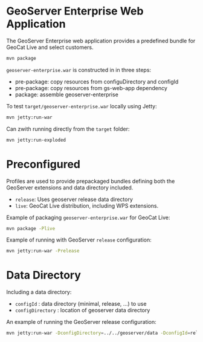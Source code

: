 # GeoServer Enterprise Web Application

The GeoServer Enterprise web application provides a predefined bundle for GeoCat Live and select customers.

```bash
mvn package
```

`geoserver-enterprise.war` is constructed in in three steps:

* pre-package: copy resources from configuDirectory and configId
* pre-package: copy resources from gs-web-app dependency
* package: assemble geoserver-enterprise

To test `target/geoserver-enterprise.war` locally using Jetty:

```bash
mvn jetty:run-war
```

Can zwith running directly from the `target` folder:

```bash
mvn jetty:run-exploded
```

# Preconfigured

Profiles are used to provide prepackaged bundles defining both the GeoServer extensions and data directory included.

* `release`: Uses geoserver release data directory
* `live`: GeoCat Live distribution, including WPS extensions.

Example of packaging `geoserver-enterprise.war` for GeoCat Live:

```bash
mvn package -Plive
```

Example of running with GeoServer `release` configuration:

```bash
mvn jetty:run-war -Prelease
```

# Data Directory

Including a data directory:

* `configId` : data directory (minimal, release, ...) to use
* `configDirectory` : location of geoserver data directory

An example of running the GeoServer release configuration:

```bash
mvn jetty:run-war -DconfigDirectory=../../geoserver/data -DconfigId=release 
```
